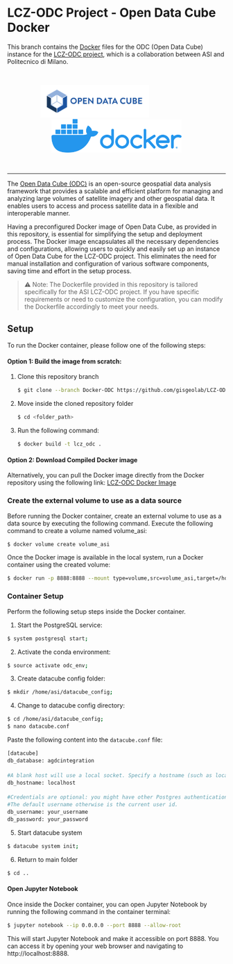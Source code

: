 # LCZ-ODC Project - Open Data Cube Docker

This branch contains the [Docker](https://www.docker.com/) files for the ODC (Open Data Cube) instance for the [LCZ-ODC project](https://www.asi.it/2023/05/i4dp_science-primi-traguardi-del-progetto-lcz-odc/), which is a collaboration between ASI and Politecnico di Milano.

<br>
<p align="center">
  <img src="img/odc.png" width="250" style="margin-right: 100px;">
  <img src="img/docker.png" width="300">
</p>
<br>

---

The [Open Data Cube (ODC)](https://www.opendatacube.org/) is an open-source geospatial data analysis framework that provides a scalable and efficient platform for managing and analyzing large volumes of satellite imagery and other geospatial data. It enables users to access and process satellite data in a flexible and interoperable manner.

Having a preconfigured Docker image of Open Data Cube, as provided in this repository, is essential for simplifying the setup and deployment process. The Docker image encapsulates all the necessary dependencies and configurations, allowing users to quickly and easily set up an instance of Open Data Cube for the LCZ-ODC project. This eliminates the need for manual installation and configuration of various software components, saving time and effort in the setup process.

> ⚠️ Note: The Dockerfile provided in this repository is tailored specifically for the ASI LCZ-ODC project. If you have specific requirements or need to customize the configuration, you can modify the Dockerfile accordingly to meet your needs.

## Setup

To run the Docker container, please follow one of the following steps:

#### Option 1: Build the image from scratch:

1. Clone this repository branch
   ```sh
   $ git clone --branch Docker-ODC https://github.com/gisgeolab/LCZ-ODC.git
   ```
2. Move inside the cloned repository folder
   ```sh
   $ cd <folder_path>
   ```
3. Run the following command:

   ```sh
   $ docker build -t lcz_odc .
   ```

#### Option 2: Download Compiled Docker image

Alternatively, you can pull the Docker image directly from the Docker repository using the following link: [LCZ-ODC Docker Image](https://hub.docker.com/repository/docker/rodrigocedeno/lcz-odc/general)

### Create the external volume to use as a data source

Before running the Docker container, create an external volume to use as a data source by executing the following command. Execute the following command to create a volume named volume_asi:

```sh
$ docker volume create volume_asi
```

Once the Docker image is available in the local system, run a Docker container using the created volume:

```sh
$ docker run -p 8888:8888 --mount type=volume,src=volume_asi,target=/home/asi -it lcz_odc bash
```

### Container Setup

Perform the following setup steps inside the Docker container.

1. Start the PostgreSQL service:

```sh
$ system postgresql start;
```

2. Activate the conda environment:

```sh
$ source activate odc_env;
```

3. Create datacube config folder:

```sh
$ mkdir /home/asi/datacube_config;
```

4. Change to datacube config directory:

```sh
$ cd /home/asi/datacube_config;
$ nano datacube.conf
```

Paste the following content into the `datacube.conf` file:

```sh
[datacube]
db_database: agdcintegration

#A blank host will use a local socket. Specify a hostname (such as localhost) to use TCP.
db_hostname: localhost

#Credentials are optional: you might have other Postgres authentication configured.
#The default username otherwise is the current user id.
db_username: your_username
db_password: your_password
```

5. Start datacube system

```sh
$ datacube system init;
```

6. Return to main folder

```sh
$ cd ..
```

#### Open Jupyter Notebook

Once inside the Docker container, you can open Jupyter Notebook by running the following command in the container terminal:

```sh
$ jupyter notebook --ip 0.0.0.0 --port 8888 --allow-root
```

This will start Jupyter Notebook and make it accessible on port 8888. You can access it by opening your web browser and navigating to http://localhost:8888.
